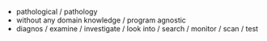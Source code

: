 - pathological / pathology
- without any domain knowledge / program agnostic
- diagnos / examine / investigate / look into / search / monitor / scan / test